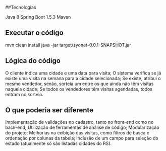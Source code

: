 ##Tecnologias

Java 8
Spring Boot 1.5.3
Maven

## Executar o código

mvn clean install
java -jar target/syonet-0.0.1-SNAPSHOT.jar

## Lógica do código

O cliente indica uma cidade e uma data para visita;
O sistema verifica se já existe uma visita na semana para a cidade selecionada;
Se existe, atribui o mesmo vendedor, senão, sorteia um entre os que ainda não têm visitas naquela cidade;
Se todos os vendedores têm visitas agendadas, todos entram no sorteio.

## O que poderia ser diferente

Implementação de validações no cadastro, tanto no front-end como no back-end;
Utilização de ferramentas de análise de código;
Modularização do projeto;
Melhorias na exibição das visitas, como filtros de busca e ordenação por colunas da tabela;
Inclusão de um campo para seleção do estado (atualmente só são listadas cidades do RS).